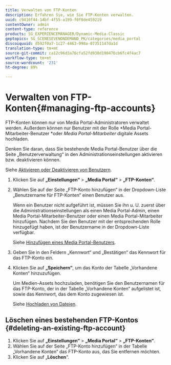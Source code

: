 ```yaml
---
title: Verwalten von FTP-Konten
description: Erfahren Sie, wie Sie FTP-Konten verwalten.
uuid: c9410f44-14bf-4f55-a199-f0f0de459219
contentOwner: admin
content-type: reference
products: SG_EXPERIENCEMANAGER/Dynamic-Media-Classic
geptopics: SG_SCENESEVENONDEMAND_PK/categories/media_portal
discoiquuid: d592f0a7-1c27-4463-998a-07351147da1d
translation-type: tm+mt
source-git-commit: ca12c96d3a76cfa52fd930d190476cb6fc4f4ac7
workflow-type: tm+mt
source-wordcount: '231'
ht-degree: 89%

---
```



# Verwalten von FTP-Konten{#managing-ftp-accounts}

FTP-Konten können nur von Media Portal-Administratoren verwaltet werden. Außerdem können nur Benutzer mit der Rolle *Media Portal-Mitarbeiter-Benutzer *oder *Media Portal-Mitarbeiter* digitale Assets hochladen.

Denken Sie daran, dass Sie bestehende Media Portal-Benutzer über die Seite „Benutzerverwaltung“ in den Administrationseinstellungen aktivieren bzw. deaktivieren können.

Siehe [Aktivieren oder Deaktivieren von Benutzern](administration-setup.md#activating_or_deactivating_users).

1. Klicken Sie auf **„Einstellungen“** > **„Media Portal“** > **„FTP-Konten“**.
1. Wählen Sie auf der Seite „FTP-Konto hinzufügen“ in der Dropdown-Liste „Benutzername für FTP-Konten“ einen Benutzer aus.

   Wenn ein Benutzer nicht aufgeführt ist, müssen Sie ihn u. U. zuerst über die Administrationseinstellungen als einen Media Portal-Admin, einen Media Portal-Mitarbeiter-Benutzer oder einen Media Portal-Mitarbeiter hinzufügen. Nachdem Sie den Benutzer mit der entsprechenden Rolle hinzugefügt haben, ist der Benutzername in der Dropdown-Liste verfügbar.

   Siehe [Hinzufügen eines Media Portal-Benutzers](adding-media-portal-users.md#adding_a_media_portal_user).

1. Geben Sie in den Feldern „Kennwort“ und „Bestätigen“ das Kennwort für das FTP-Konto ein.
1. Klicken Sie auf **„Speichern“**, um das Konto der Tabelle „Vorhandene Konten“ hinzuzufügen.

   Um Medien-Assets hochzuladen, benötigen Sie den Benutzernamen für das FTP-Konto, der in der Tabelle „Vorhandene Konten“ aufgelistet ist, sowie das Kennwort, das dem Konto zugewiesen ist.

   Siehe [Hochladen von Dateien](uploading-files.md#uploading_files).

## Löschen eines bestehenden FTP-Kontos  {#deleting-an-existing-ftp-account}

1. Klicken Sie auf **„Einstellungen“** > **„Media Portal“** > **„FTP-Konten“**.
1. Wählen Sie auf der Seite „FTP-Konto hinzufügen“ in der Tabelle „Vorhandene Konten“ das FTP-Konto aus, das Sie entfernen möchten.
1. Klicken Sie auf „**Löschen**“.

